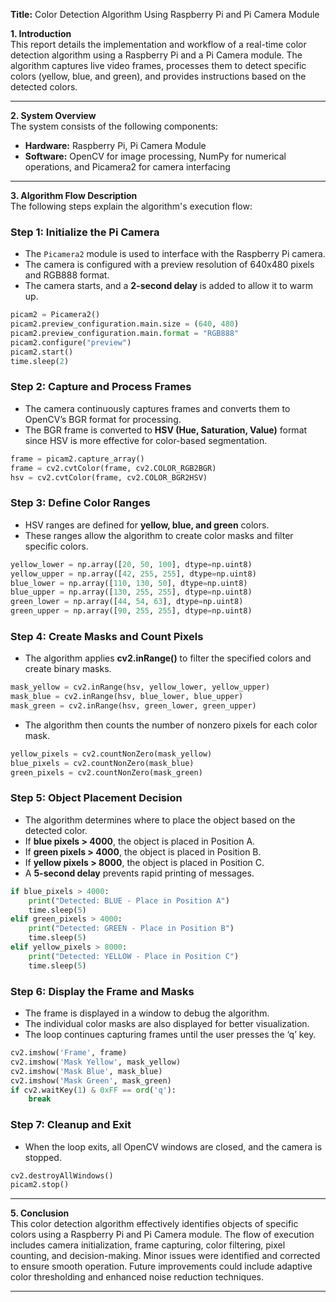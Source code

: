 **Title:** Color Detection Algorithm Using Raspberry Pi and Pi Camera Module  

**1. Introduction**  
This report details the implementation and workflow of a real-time color detection algorithm using a Raspberry Pi and a Pi Camera module. The algorithm captures live video frames, processes them to detect specific colors (yellow, blue, and green), and provides instructions based on the detected colors.

---

**2. System Overview**  
The system consists of the following components:
- **Hardware:** Raspberry Pi, Pi Camera Module
- **Software:** OpenCV for image processing, NumPy for numerical operations, and Picamera2 for camera interfacing

---

**3. Algorithm Flow Description**  
The following steps explain the algorithm's execution flow:

### **Step 1: Initialize the Pi Camera**  
- The `Picamera2` module is used to interface with the Raspberry Pi camera.
- The camera is configured with a preview resolution of 640x480 pixels and RGB888 format.
- The camera starts, and a **2-second delay** is added to allow it to warm up.

```python
picam2 = Picamera2()
picam2.preview_configuration.main.size = (640, 480)
picam2.preview_configuration.main.format = "RGB888"
picam2.configure("preview")
picam2.start()
time.sleep(2)
```

### **Step 2: Capture and Process Frames**  
- The camera continuously captures frames and converts them to OpenCV’s BGR format for processing.
- The BGR frame is converted to **HSV (Hue, Saturation, Value)** format since HSV is more effective for color-based segmentation.

```python
frame = picam2.capture_array()
frame = cv2.cvtColor(frame, cv2.COLOR_RGB2BGR)
hsv = cv2.cvtColor(frame, cv2.COLOR_BGR2HSV)
```

### **Step 3: Define Color Ranges**  
- HSV ranges are defined for **yellow, blue, and green** colors.
- These ranges allow the algorithm to create color masks and filter specific colors.

```python
yellow_lower = np.array([20, 50, 100], dtype=np.uint8)
yellow_upper = np.array([42, 255, 255], dtype=np.uint8)
blue_lower = np.array([110, 130, 50], dtype=np.uint8)
blue_upper = np.array([130, 255, 255], dtype=np.uint8)
green_lower = np.array([44, 54, 63], dtype=np.uint8)
green_upper = np.array([90, 255, 255], dtype=np.uint8)
```

### **Step 4: Create Masks and Count Pixels**  
- The algorithm applies **cv2.inRange()** to filter the specified colors and create binary masks.

```python
mask_yellow = cv2.inRange(hsv, yellow_lower, yellow_upper)
mask_blue = cv2.inRange(hsv, blue_lower, blue_upper)
mask_green = cv2.inRange(hsv, green_lower, green_upper)
```

- The algorithm then counts the number of nonzero pixels for each color mask.

```python
yellow_pixels = cv2.countNonZero(mask_yellow)
blue_pixels = cv2.countNonZero(mask_blue)
green_pixels = cv2.countNonZero(mask_green)
```

### **Step 5: Object Placement Decision**  
- The algorithm determines where to place the object based on the detected color.
- If **blue pixels > 4000**, the object is placed in Position A.
- If **green pixels > 4000**, the object is placed in Position B.
- If **yellow pixels > 8000**, the object is placed in Position C.
- A **5-second delay** prevents rapid printing of messages.

```python
if blue_pixels > 4000:
    print("Detected: BLUE - Place in Position A")
    time.sleep(5)
elif green_pixels > 4000:
    print("Detected: GREEN - Place in Position B")
    time.sleep(5)
elif yellow_pixels > 8000:
    print("Detected: YELLOW - Place in Position C")
    time.sleep(5)
```

### **Step 6: Display the Frame and Masks**  
- The frame is displayed in a window to debug the algorithm.
- The individual color masks are also displayed for better visualization.
- The loop continues capturing frames until the user presses the ‘q’ key.

```python
cv2.imshow('Frame', frame)
cv2.imshow('Mask Yellow', mask_yellow)
cv2.imshow('Mask Blue', mask_blue)
cv2.imshow('Mask Green', mask_green)
if cv2.waitKey(1) & 0xFF == ord('q'):
    break
```

### **Step 7: Cleanup and Exit**  
- When the loop exits, all OpenCV windows are closed, and the camera is stopped.

```python
cv2.destroyAllWindows()
picam2.stop()
```

---

**5. Conclusion**  
This color detection algorithm effectively identifies objects of specific colors using a Raspberry Pi and Pi Camera module. The flow of execution includes camera initialization, frame capturing, color filtering, pixel counting, and decision-making. Minor issues were identified and corrected to ensure smooth operation. Future improvements could include adaptive color thresholding and enhanced noise reduction techniques.

---

